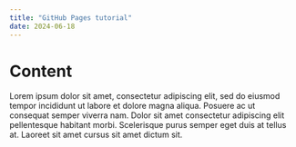 ```yaml
---
title: "GitHub Pages tutorial"
date: 2024-06-18
---
```

# Content
Lorem ipsum dolor sit amet, consectetur adipiscing elit, sed do eiusmod tempor incididunt ut labore et dolore magna aliqua. Posuere ac ut consequat semper viverra nam. Dolor sit amet consectetur adipiscing elit pellentesque habitant morbi. Scelerisque purus semper eget duis at tellus at. Laoreet sit amet cursus sit amet dictum sit.
